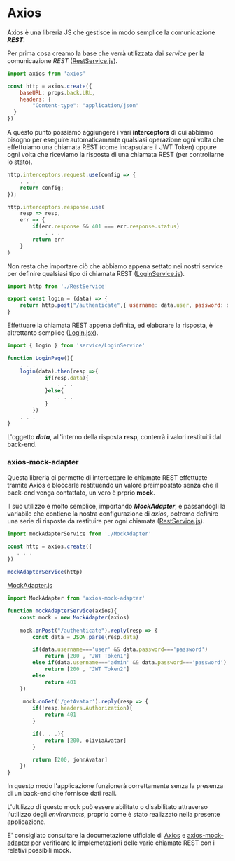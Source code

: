 # Axios

Axios è una libreria JS che gestisce in modo semplice la comunicazione ___REST___.

Per prima cosa creamo la base che verrà utilizzata dai _service_ per la comunicazione _REST_ ([RestService.js](../src/service/RestService.js)).

```js
import axios from 'axios'

const http = axios.create({
    baseURL: props.back.URL,
    headers: {
        "Content-type": "application/json"
  }
})
```

A questo punto possiamo aggiungere i vari __interceptors__ di cui abbiamo bisogno per eseguire automaticamente qualsiasi operazione ogni volta che effettuiamo una chiamata REST (come incapsulare il JWT Token) oppure ogni volta che riceviamo la risposta di una chiamata REST (per controllarne lo stato).

```js
http.interceptors.request.use(config => {
    . . .     
    return config;
});

http.interceptors.response.use(
    resp => resp, 
    err => {
        if(err.response && 401 === err.response.status)
            . . .
        return err
    }
)
```

Non resta che importare ciò che abbiamo appena settato nei nostri service per definire qualsiasi tipo di chiamata REST ([LoginService.js](../src/service/LoginService.js)).

```js
import http from './RestService'

export const login = (data) => {
    return http.post("/authenticate",{ username: data.user, password: data.password})
}
```

Effettuare la chiamata REST appena definita, ed elaborare la risposta, è altrettanto semplice ([Login.jsx](../src/view/Login.jsx)).

```jsx
import { login } from 'service/LoginService'

function LoginPage(){
	. . .
	login(data).then(resp =>{
            if(resp.data){ 
                . . .
            }else{
                . . .
            }
        })
	. . .
}
```

L'oggetto ___data___, all'interno della risposta __resp__, conterrà i valori restituiti dal back-end. 

### axios-mock-adapter

Questa libreria ci permette di intercettare le chiamate REST effettuate tramite Axios e bloccarle restituendo un valore preimpostato senza che il back-end venga contattato, un vero è prprio __mock__.

Il suo utilizzo è molto semplice, importando ___MockAdapter___, e passandogli la variabile che contiene la nostra configurazione di _axios_, potremo definire una serie di risposte da restituire per ogni chiamata ([RestService.js](../src/service/RestService.js)).

```js
import mockAdapterService from './MockAdapter'

const http = axios.create({
   . . .
})

mockAdapterService(http)
```

 [MockAdapter.js](../src/service/MockAdapter.js)

```js 
import MockAdapter from 'axios-mock-adapter'

function mockAdapterService(axios){
    const mock = new MockAdapter(axios)
    
    mock.onPost("/authenticate").reply(resp => {
        const data = JSON.parse(resp.data)

        if(data.username==='user' && data.password==='password')
            return [200 , "JWT Token1"]
        else if(data.username==='admin' && data.password==='password')
            return [200 , "JWT Token2"]
        else
            return 401
    })
    
     mock.onGet('/getAvatar').reply(resp => {
        if(!resp.headers.Authorization){
            return 401
        }

        if(. . .){
            return [200, oliviaAvatar]
        }

        return [200, johnAvatar]
    })
}
```

In questo modo l'applicazione funzionerà correttamente senza la presenza di un back-end che fornisce dati reali.

L'ultilizzo di questo mock può essere abilitato o disabilitato attraverso l'utilizzo degli _environmets_, proprio come è stato realizzato nella presente applicazione.

E' consigliato consultare la documetazione ufficiale di [Axios](https://axios-http.com/docs/intro) e [axios-mock-adapter](https://www.npmjs.com/package/axios-mock-adapter) per verificare le implemetazioni delle varie chiamate REST con i relativi possibili mock.